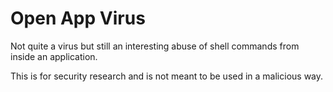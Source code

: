 # Open App Virus
Not quite a virus but still an interesting abuse of shell commands from inside an application.

This is for security research and is not meant to be used in a malicious way. 
